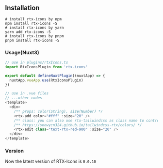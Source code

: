 ## Installation
```shell
# install rtx-icons by npm
npm install rtx-icons -S
# install rtx-icons by yarn
yarn add rtx-icons -S
# install rtx-icons by pnpm
pnpm install rtx-icons -S
```

### Usage(Nuxt3)
```javascript
// use in plugins/rtxIcons.ts
import RtxIconsPlugin from 'rtx-icons'

export default defineNuxtPlugin((nuxtApp) => {
  nuxtApp.vueApp.use(RtxIconsPlugin)
})

// use in .vue files
// ...other codes
<template>
  <div>
    /** props: color(String), size(Number) */
    <rtx-add color="#fff" :size="20" />
    /** class: you can also use rtx-tailwindcss as class name to control it's color too */
    /** https://snowycn324.github.io/tailwindcss-rtx/colors/ */
    <rtx-edit class="text-rtx-red-900" :size="20" />
  </div>
</template>
```

### Version
Now the latest version of RTX-Icons is ```0.0.10```